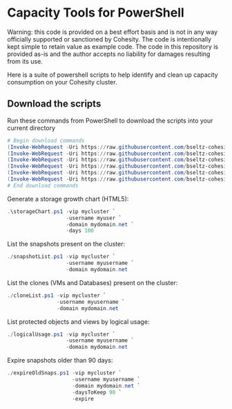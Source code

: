 # Capacity Tools for PowerShell

Warning: this code is provided on a best effort basis and is not in any way officially supported or sanctioned by Cohesity. The code is intentionally kept simple to retain value as example code. The code in this repository is provided as-is and the author accepts no liability for damages resulting from its use.

Here is a suite of powershell scripts to help identify and clean up capacity consumption on your Cohesity cluster.

## Download the scripts

Run these commands from PowerShell to download the scripts into your current directory

```powershell
# Begin download commands
(Invoke-WebRequest -Uri https://raw.githubusercontent.com/bseltz-cohesity/scripts/master/powershell/cloneList/cloneList.ps1).content | Out-File cloneList.ps1; (Get-Content cloneList.ps1) | Set-Content cloneList.ps1
(Invoke-WebRequest -Uri https://raw.githubusercontent.com/bseltz-cohesity/scripts/master/powershell/expireOldSnaps/expireOldSnaps.ps1).content | Out-File expireOldSnaps.ps1; (Get-Content expireOldSnaps.ps1) | Set-Content expireOldSnaps.ps1
(Invoke-WebRequest -Uri https://raw.githubusercontent.com/bseltz-cohesity/scripts/master/powershell/logicalUsage/logicalUsage.ps1).content | Out-File logicalUsage.ps1; (Get-Content logicalUsage.ps1) | Set-Content logicalUsage.ps1
(Invoke-WebRequest -Uri https://raw.githubusercontent.com/bseltz-cohesity/scripts/master/powershell/snapshotList/snapshotList.ps1).content | Out-File snapshotList.ps1; (Get-Content snapshotList.ps1) | Set-Content snapshotList.ps1
(Invoke-WebRequest -Uri https://raw.githubusercontent.com/bseltz-cohesity/scripts/master/powershell/storageChart/storageChart.ps1).content | Out-File storageChart.ps1; (Get-Content storageChart.ps1) | Set-Content storageChart.ps1
(Invoke-WebRequest -Uri https://raw.githubusercontent.com/bseltz-cohesity/scripts/master/powershell/cloneList/cohesity-api.ps1).content | Out-File cohesity-api.ps1; (Get-Content cohesity-api.ps1) | Set-Content cohesity-api.ps1
# End download commands
```

Generate a storage growth chart (HTML5):

```powershell
.\storageChart.ps1 -vip mycluster `
                   -username myuser `
                   -domain mydomain.net `
                   -days 100
```

List the snapshots present on the cluster:

```powershell
./snapshotList.ps1 -vip mycluster `
                   -username myusername `
                   -domain mydomain.net
```

List the clones (VMs and Databases) present on the cluster:

```powershell
./cloneList.ps1 -vip mycluster `
                -username myusername `
                -domain mydomain.net
```

List protected objects and views by logical usage:

```powershell
./logicalUsage.ps1 -vip mycluster `
                   -username myusername `
                   -domain mydomain.net
```

Expire snapshots older than 90 days:

```powershell
./expireOldSnaps.ps1 -vip mycluster `
                     -username myusername `
                     -domain mydomain.net `
                     -daysToKeep 90 `
                     -expire
```
